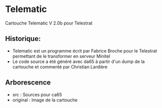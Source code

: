 # Telematic
Cartouche Telematic V 2.0b pour Telestrat

## Historique:
- Telematic est un programme écrit par Fabrice Broche pour le Telestrat permettant de le transformer en serveur Minitel
- Le code source a été généré avec da65 à partir d'un dump de la cartouche et commenté par Christian Lardière

## Arborescence
- src : Sources pour ca65
- original : Image de la cartouche

